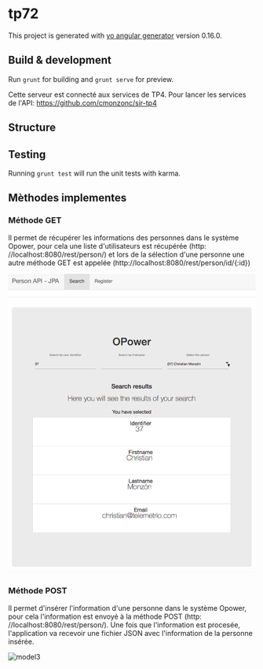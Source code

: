 # tp72

This project is generated with [yo angular generator](https://github.com/yeoman/generator-angular)
version 0.16.0.

## Build & development

Run `grunt` for building and `grunt serve` for preview.

Cette serveur est connecté aux services de TP4. Pour lancer les services de l'API:
https://github.com/cmonzonc/sir-tp4


## Structure 



## Testing

Running `grunt test` will run the unit tests with karma.

## Mèthodes implementes

### Méthode GET
Il permet de récupérer les informations des personnes dans le système Opower, pour cela une liste d'utilisateurs est récupérée (http: //localhost:8080/rest/person/) et lors de la sélection d'une personne une autre méthode GET est appelée (http://localhost:8080/rest/person/id/{:id})

![model3](https://github.com/cmonzonc/sir-tp7/blob/master/resources/get.png?raw=true)

### Méthode POST
Il permet d'insérer l'information d'une personne dans le système Opower, pour cela l'information est envoyé à la méthode POST (http: //localhost:8080/rest/person/). Une fois que l'information est procesée, l'application va recevoir une fichier JSON avec l'information de la personne insérée. 

![model3](https://github.com/cmonzonc/sir-tp6/blob/master/resources/post.png?raw=true)
